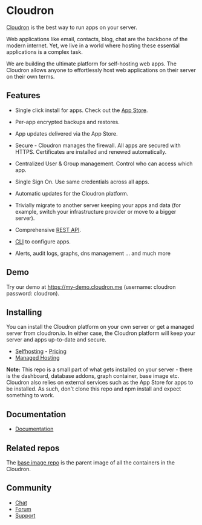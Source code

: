 # Cloudron

[Cloudron](https://cloudron.io) is the best way to run apps on your server.

Web applications like email, contacts, blog, chat are the backbone of the modern
internet. Yet, we live in a world where hosting these essential applications is
a complex task.

We are building the ultimate platform for self-hosting web apps. The Cloudron allows
anyone to effortlessly host web applications on their server on their own terms.

## Features

* Single click install for apps. Check out the [App Store](https://cloudron.io/appstore.html).

* Per-app encrypted backups and restores.

* App updates delivered via the App Store.

* Secure - Cloudron manages the firewall. All apps are secured with HTTPS. Certificates are
  installed and renewed automatically.

* Centralized User & Group management. Control who can access which app.

* Single Sign On. Use same credentials across all apps.

* Automatic updates for the Cloudron platform.

* Trivially migrate to another server keeping your apps and data (for example, switch your
  infrastructure provider or move to a bigger server).

* Comprehensive [REST API](https://cloudron.io/documentation/developer/api/).

* [CLI](https://cloudron.io/documentation/cli/) to configure apps.

* Alerts, audit logs, graphs, dns management ... and much more

## Demo

Try our demo at https://my-demo.cloudron.me (username: cloudron password: cloudron).

## Installing

You can install the Cloudron platform on your own server or get a managed server
from cloudron.io. In either case, the Cloudron platform will keep your server and
apps up-to-date and secure.

* [Selfhosting](https://cloudron.io/documentation/installation/) - [Pricing](https://cloudron.io/pricing.html)
* [Managed Hosting](https://cloudron.io/managed.html)

**Note:** This repo is a small part of what gets installed on your server - there is
the dashboard, database addons, graph container, base image etc. Cloudron also relies
on external services such as the App Store for apps to be installed. As such, don't
clone this repo and npm install and expect something to work.

## Documentation

* [Documentation](https://cloudron.io/documentation/)

## Related repos

The [base image repo](https://git.cloudron.io/cloudron/docker-base-image) is the parent image of all
the containers in the Cloudron.

## Community

* [Chat](https://chat.cloudron.io)
* [Forum](https://forum.cloudron.io/)
* [Support](mailto:support@cloudron.io)


